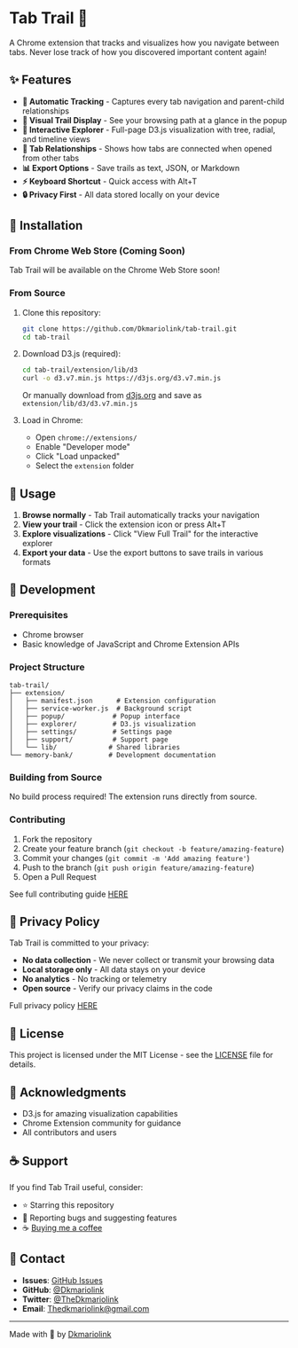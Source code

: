 # Tab Trail 🌲

A Chrome extension that tracks and visualizes how you navigate between tabs. Never lose track of how you discovered important content again!

## ✨ Features

- **📍 Automatic Tracking** - Captures every tab navigation and parent-child relationships
- **🌳 Visual Trail Display** - See your browsing path at a glance in the popup  
- **🎯 Interactive Explorer** - Full-page D3.js visualization with tree, radial, and timeline views
- **🔗 Tab Relationships** - Shows how tabs are connected when opened from other tabs
- **📊 Export Options** - Save trails as text, JSON, or Markdown
- **⚡ Keyboard Shortcut** - Quick access with Alt+T
- **🔒 Privacy First** - All data stored locally on your device

## 🚀 Installation

### From Chrome Web Store (Coming Soon)
Tab Trail will be available on the Chrome Web Store soon!

### From Source
1. Clone this repository:
   ```bash
   git clone https://github.com/Dkmariolink/tab-trail.git
   cd tab-trail
   ```

2. Download D3.js (required):
   ```bash
   cd tab-trail/extension/lib/d3
   curl -o d3.v7.min.js https://d3js.org/d3.v7.min.js
   ```
   
   Or manually download from [d3js.org](https://d3js.org/d3.v7.min.js) and save as `extension/lib/d3/d3.v7.min.js`

3. Load in Chrome:
   - Open `chrome://extensions/`
   - Enable "Developer mode"
   - Click "Load unpacked"
   - Select the `extension` folder

## 🎯 Usage

1. **Browse normally** - Tab Trail automatically tracks your navigation
2. **View your trail** - Click the extension icon or press Alt+T
3. **Explore visualizations** - Click "View Full Trail" for the interactive explorer
4. **Export your data** - Use the export buttons to save trails in various formats

## 🔧 Development

### Prerequisites
- Chrome browser
- Basic knowledge of JavaScript and Chrome Extension APIs

### Project Structure
```
tab-trail/
├── extension/
│   ├── manifest.json      # Extension configuration
│   ├── service-worker.js  # Background script
│   ├── popup/            # Popup interface
│   ├── explorer/         # D3.js visualization
│   ├── settings/         # Settings page
│   ├── support/          # Support page
│   └── lib/             # Shared libraries
└── memory-bank/         # Development documentation
```

### Building from Source
No build process required! The extension runs directly from source.

### Contributing
1. Fork the repository
2. Create your feature branch (`git checkout -b feature/amazing-feature`)
3. Commit your changes (`git commit -m 'Add amazing feature'`)
4. Push to the branch (`git push origin feature/amazing-feature`)
5. Open a Pull Request

See full contributing guide [HERE](CONTRIBUTING)

## 🔐 Privacy Policy

Tab Trail is committed to your privacy:
- **No data collection** - We never collect or transmit your browsing data
- **Local storage only** - All data stays on your device
- **No analytics** - No tracking or telemetry
- **Open source** - Verify our privacy claims in the code

Full privacy policy [HERE](PRIVACY)

## 📝 License

This project is licensed under the MIT License - see the [LICENSE](LICENSE) file for details.

## 🙏 Acknowledgments

- D3.js for amazing visualization capabilities
- Chrome Extension community for guidance
- All contributors and users

## ☕ Support

If you find Tab Trail useful, consider:
- ⭐ Starring this repository
- 🐛 Reporting bugs and suggesting features
- ☕ [Buying me a coffee](https://www.buymeacoffee.com/dkmariolink)

## 📧 Contact

- **Issues**: [GitHub Issues](https://github.com/Dkmariolink/tab-trail/issues)
- **GitHub**: [@Dkmariolink](https://github.com/Dkmariolink)
- **Twitter**: [@TheDkmariolink](https://x.com/TheDkmariolink)
- **Email**: Thedkmariolink@gmail.com

---

Made with 💚 by [Dkmariolink](https://github.com/Dkmariolink)
